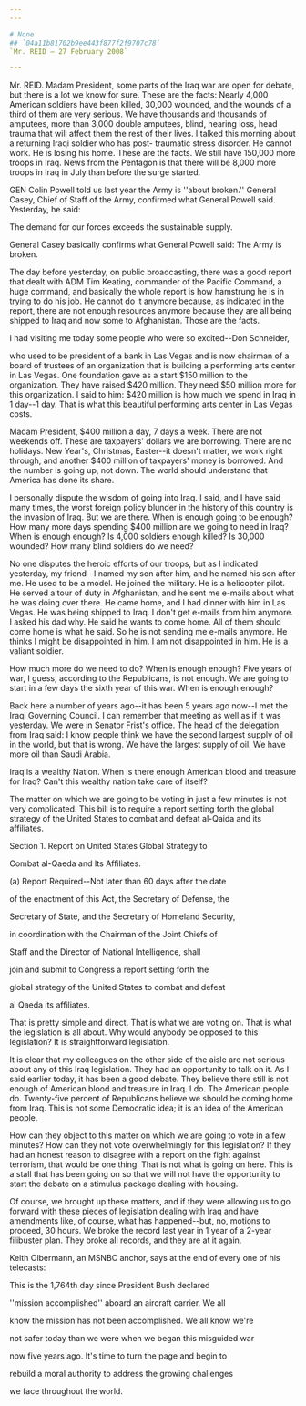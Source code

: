 ```yaml
---
---

# None
## `04a11b81702b9ee443f877f2f9707c78`
`Mr. REID — 27 February 2008`

---
```



Mr. REID. Madam President, some parts of the Iraq war are open for 
debate, but there is a lot we know for sure. These are the facts: 
Nearly 4,000 American soldiers have been killed, 30,000 wounded, and 
the wounds of a third of them are very serious. We have thousands and 
thousands of amputees, more than 3,000 double amputees, blind, hearing 
loss, head trauma that will affect them the rest of their lives. I 
talked this morning about a returning Iraqi soldier who has post-
traumatic stress disorder. He cannot work. He is losing his home. These 
are the facts. We still have 150,000 more troops in Iraq. News from the 
Pentagon is that there will be 8,000 more troops in Iraq in July than 
before the surge started.

GEN Colin Powell told us last year the Army is ''about broken.'' 
General Casey, Chief of Staff of the Army, confirmed what General 
Powell said. Yesterday, he said:




 The demand for our forces exceeds the sustainable supply.


General Casey basically confirms what General Powell said: The Army 
is broken.

The day before yesterday, on public broadcasting, there was a good 
report that dealt with ADM Tim Keating, commander of the Pacific 
Command, a huge command, and basically the whole report is how 
hamstrung he is in trying to do his job. He cannot do it anymore 
because, as indicated in the report, there are not enough resources 
anymore because they are all being shipped to Iraq and now some to 
Afghanistan. Those are the facts.

I had visiting me today some people who were so excited--Don 
Schneider,


who used to be president of a bank in Las Vegas and is now chairman of 
a board of trustees of an organization that is building a performing 
arts center in Las Vegas. One foundation gave as a start $150 million 
to the organization. They have raised $420 million. They need $50 
million more for this organization. I said to him: $420 million is how 
much we spend in Iraq in 1 day--1 day. That is what this beautiful 
performing arts center in Las Vegas costs.

Madam President, $400 million a day, 7 days a week. There are not 
weekends off. These are taxpayers' dollars we are borrowing. There are 
no holidays. New Year's, Christmas, Easter--it doesn't matter, we work 
right through, and another $400 million of taxpayers' money is 
borrowed. And the number is going up, not down. The world should 
understand that America has done its share.

I personally dispute the wisdom of going into Iraq. I said, and I 
have said many times, the worst foreign policy blunder in the history 
of this country is the invasion of Iraq. But we are there. When is 
enough going to be enough? How many more days spending $400 million are 
we going to need in Iraq? When is enough enough? Is 4,000 soldiers 
enough killed? Is 30,000 wounded? How many blind soldiers do we need?

No one disputes the heroic efforts of our troops, but as I indicated 
yesterday, my friend--I named my son after him, and he named his son 
after me. He used to be a model. He joined the military. He is a 
helicopter pilot. He served a tour of duty in Afghanistan, and he sent 
me e-mails about what he was doing over there. He came home, and I had 
dinner with him in Las Vegas. He was being shipped to Iraq. I don't get 
e-mails from him anymore. I asked his dad why. He said he wants to come 
home. All of them should come home is what he said. So he is not 
sending me e-mails anymore. He thinks I might be disappointed in him. I 
am not disappointed in him. He is a valiant soldier.

How much more do we need to do? When is enough enough? Five years of 
war, I guess, according to the Republicans, is not enough. We are going 
to start in a few days the sixth year of this war. When is enough 
enough?

Back here a number of years ago--it has been 5 years ago now--I met 
the Iraqi Governing Council. I can remember that meeting as well as if 
it was yesterday. We were in Senator Frist's office. The head of the 
delegation from Iraq said: I know people think we have the second 
largest supply of oil in the world, but that is wrong. We have the 
largest supply of oil. We have more oil than Saudi Arabia.

Iraq is a wealthy Nation. When is there enough American blood and 
treasure for Iraq? Can't this wealthy nation take care of itself?

The matter on which we are going to be voting in just a few minutes 
is not very complicated. This bill is to require a report setting forth 
the global strategy of the United States to combat and defeat al-Qaida 
and its affiliates.




 Section 1. Report on United States Global Strategy to 


 Combat al-Qaeda and Its Affiliates.



 (a) Report Required--Not later than 60 days after the date 


 of the enactment of this Act, the Secretary of Defense, the 


 Secretary of State, and the Secretary of Homeland Security, 


 in coordination with the Chairman of the Joint Chiefs of 


 Staff and the Director of National Intelligence, shall 


 join and submit to Congress a report setting forth the 


 global strategy of the United States to combat and defeat 


 al Qaeda its affiliates.


That is pretty simple and direct. That is what we are voting on. That 
is what the legislation is all about. Why would anybody be opposed to 
this legislation? It is straightforward legislation.

It is clear that my colleagues on the other side of the aisle are not 
serious about any of this Iraq legislation. They had an opportunity to 
talk on it. As I said earlier today, it has been a good debate. They 
believe there still is not enough of American blood and treasure in 
Iraq. I do. The American people do. Twenty-five percent of Republicans 
believe we should be coming home from Iraq. This is not some Democratic 
idea; it is an idea of the American people.

How can they object to this matter on which we are going to vote in a 
few minutes? How can they not vote overwhelmingly for this legislation? 
If they had an honest reason to disagree with a report on the fight 
against terrorism, that would be one thing. That is not what is going 
on here. This is a stall that has been going on so that we will not 
have the opportunity to start the debate on a stimulus package dealing 
with housing.

Of course, we brought up these matters, and if they were allowing us 
to go forward with these pieces of legislation dealing with Iraq and 
have amendments like, of course, what has happened--but, no, motions to 
proceed, 30 hours. We broke the record last year in 1 year of a 2-year 
filibuster plan. They broke all records, and they are at it again.

Keith Olbermann, an MSNBC anchor, says at the end of every one of his 
telecasts:




 This is the 1,764th day since President Bush declared 


 ''mission accomplished'' aboard an aircraft carrier. We all 


 know the mission has not been accomplished. We all know we're 


 not safer today than we were when we began this misguided war 


 now five years ago. It's time to turn the page and begin to 


 rebuild a moral authority to address the growing challenges 


 we face throughout the world.
